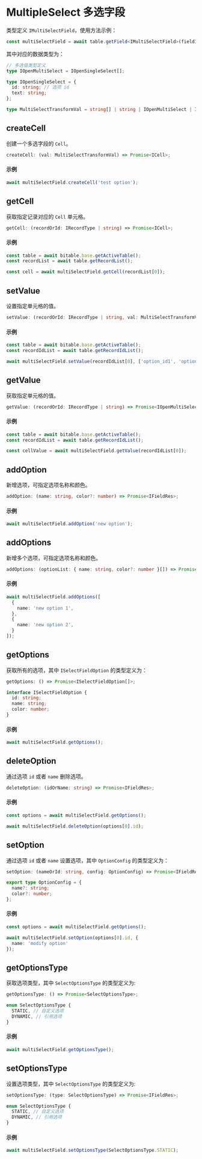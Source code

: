 # MultipleSelect 多选字段
类型定义 `IMultiSelectField`，使用方法示例：
```typescript
const multiSelectField = await table.getField<IMultiSelectField>(fieldId);
```

其中对应的数据类型为：
```typescript
// 多选值类型定义
type IOpenMultiSelect = IOpenSingleSelect[];

type IOpenSingleSelect = {
  id: string; // 选项 id
  text: string;
};

type MultiSelectTransformVal = string[] | string | IOpenMultiSelect | IOpenSingleSelect;
```

## createCell
创建一个多选字段的 `Cell`。

```typescript
createCell: (val: MultiSelectTransformVal) => Promise<ICell>;
```

#### 示例
```typescript
await multiSelectField.createCell('test option');
```

## getCell
获取指定记录对应的 `Cell` 单元格。

```typescript
getCell: (recordOrId: IRecordType | string) => Promise<ICell>;
```

#### 示例
```typescript
const table = await bitable.base.getActiveTable();
const recordList = await table.getRecordList();

const cell = await multiSelectField.getCell(recordList[0]);
```

## setValue
设置指定单元格的值。

```typescript
setValue: (recordOrId: IRecordType | string, val: MultiSelectTransformVal) => Promise<boolean>;
```

#### 示例
```typescript
const table = await bitable.base.getActiveTable();
const recordIdList = await table.getRecordIdList();

await multiSelectField.setValue(recordIdList[0], ['option_id1', 'option_id2']); // 传入选项 id
```

## getValue
获取指定单元格的值。

```typescript
getValue: (recordOrId: IRecordType | string) => Promise<IOpenMultiSelect>;
```

#### 示例
```typescript
const table = await bitable.base.getActiveTable();
const recordIdList = await table.getRecordIdList();

const cellValue = await multiSelectField.getValue(recordIdList[0]);
```

## addOption
新增选项，可指定选项名称和颜色。

```typescript
addOption: (name: string, color?: number) => Promise<IFieldRes>;
```

#### 示例
```typescript
await multiSelectField.addOption('new option');
```


## addOptions
新增多个选项，可指定选项名称和颜色。
```typescript
addOptions: (optionList: { name: string, color?: number }[]) => Promise<IFieldRes>;
```

#### 示例
```typescript
await multiSelectField.addOptions([
  { 
    name: 'new option 1',
  },
  { 
    name: 'new option 2',
  }
]);
```

## getOptions
获取所有的选项，其中 `ISelectFieldOption` 的类型定义为：

```typescript
getOptions: () => Promise<ISelectFieldOption[]>;

interface ISelectFieldOption {
  id: string;
  name: string;
  color: number;
}
```

#### 示例
```typescript
await multiSelectField.getOptions();
```

## deleteOption
通过选项 `id` 或者 `name` 删除选项。

```typescript
deleteOption: (idOrName: string) => Promise<IFieldRes>;
```

#### 示例
```typescript
const options = await multiSelectField.getOptions();

await multiSelectField.deleteOption(options[0].id);
```

## setOption
通过选项 `id` 或者 `name` 设置选项，其中 `OptionConfig` 的类型定义为：

```typescript
setOption: (nameOrId: string, config: OptionConfig) => Promise<IFieldRes>;

export type OptionConfig = {
  name?: string;
  color?: number;
};
```

#### 示例
```typescript
const options = await multiSelectField.getOptions();

await multiSelectField.setOption(options[0].id, {
  name: 'modify option'
});
```

## getOptionsType
获取选项类型，其中 `SelectOptionsType` 的类型定义为:

```typescript
getOptionsType: () => Promise<SelectOptionsType>;

enum SelectOptionsType {
  STATIC, // 自定义选项
  DYNAMIC, // 引用选项
}
```

#### 示例
```typescript
await multiSelectField.getOptionsType();
```

## setOptionsType
设置选项类型，其中 `SelectOptionsType` 的类型定义为:

```typescript
setOptionsType: (type: SelectOptionsType) => Promise<IFieldRes>;

enum SelectOptionsType {
  STATIC, // 自定义选项
  DYNAMIC, // 引用选项
}
```

#### 示例
```typescript
await multiSelectField.setOptionsType(SelectOptionsType.STATIC);
```